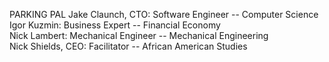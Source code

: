 PARKING PAL
Jake Claunch, CTO:     Software Engineer -- Computer Science
Igor Kuzmin: Business Expert -- Financial Economy                         
Nick Lambert: Mechanical Engineer -- Mechanical Engineering                    
Nick Shields, CEO: Facilitator -- African American Studies                  
